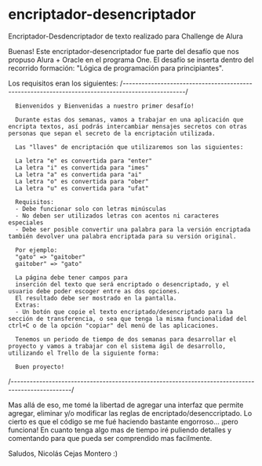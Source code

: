 # encriptador-desencriptador
Encriptador-Desdencriptador de texto realizado para Challenge de Alura

Buenas!
Este encriptador-desencriptador fue parte del desafío que nos propuso Alura + Oracle en el programa One. 
El desafío se inserta dentro del recorrido formación: "Lógica de programación para principiantes".

Los requisitos eran los siguientes:
 /*-------------------------------------------------------------------------------------------------*/
      
      Bienvenidos y Bienvenidas a nuestro primer desafío!

      Durante estas dos semanas, vamos a trabajar en una aplicación que encripta textos, así podrás intercambiar mensajes secretos con otras personas que sepan el secreto de la encriptación utilizada.

      Las "llaves" de encriptación que utilizaremos son las siguientes:

      La letra "e" es convertida para "enter"
      La letra "i" es convertida para "imes"
      La letra "a" es convertida para "ai"
      La letra "o" es convertida para "ober"
      La letra "u" es convertida para "ufat"

      Requisitos:
      - Debe funcionar solo con letras minúsculas
      - No deben ser utilizados letras con acentos ni caracteres especiales
      - Debe ser posible convertir una palabra para la versión encriptada también devolver una palabra encriptada para su versión original.

      Por ejemplo:
      "gato" => "gaitober"
      gaitober" => "gato"

      La página debe tener campos para
      inserción del texto que será encriptado o desencriptado, y el usuario debe poder escoger entre as dos opciones.
      El resultado debe ser mostrado en la pantalla.
      Extras:
      - Un botón que copie el texto encriptado/desencriptado para la sección de transferencia, o sea que tenga la misma funcionalidad del ctrl+C o de la opción "copiar" del menú de las aplicaciones.

      Tenemos un periodo de tiempo de dos semanas para desarrollar el proyecto y vamos a trabajar con el sistema ágil de desarrollo, utilizando el Trello de la siguiente forma:

      Buen proyecto!
 /*-------------------------------------------------------------------------------------------------*/
 
 Mas allá de eso, me tomé la libertad de agregar una interfaz que permite agregar, eliminar y/o modificar las reglas de encriptado/desenccriptado.
 Lo cierto es que el código se me fué haciendo bastante engorroso... ¡pero funciona!
 En cuanto tenga algo mas de tiempo iré puliendo detalles y comentando para que pueda ser comprendido mas facilmente.
 
 Saludos,
 Nicolás Cejas Montero :)
